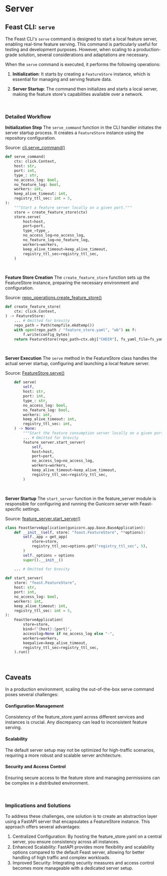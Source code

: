 # Server

## Feast CLI: `serve`

The Feast CLI's `serve` command is designed to start a local feature server, enabling real-time feature serving. This command is particularly useful for testing and development purposes. However, when scaling to a production-grade solution, several considerations and adaptations are necessary.

When the `serve` command is executed, it performs the following operations:

1. **Initialization**: It starts by creating a `FeatureStore` instance, which is essential for managing and serving feature data.

2. **Server Startup**: The command then initializes and starts a local server, making the feature store's capabilities available over a network.

<br>

### Detailed Workflow

**Initialization Step**
The `serve_command` function in the CLI handler initiates the server startup process. It creates a `FeatureStore` instance using the repository configuration.

Source: [cli.serve_command()](https://github.com/feast-dev/feast/blob/052182bcca046e35456674fc7d524825882f4b35/sdk/python/feast/cli.py#L675C1-L698C6)
```py
def serve_command(
    ctx: click.Context,
    host: str,
    port: int,
    type_: str,
    no_access_log: bool,
    no_feature_log: bool,
    workers: int,
    keep_alive_timeout: int,
    registry_ttl_sec: int = 5,
):
    """Start a feature server locally on a given port."""
    store = create_feature_store(ctx)
    store.serve(
        host=host,
        port=port,
        type_=type_,
        no_access_log=no_access_log,
        no_feature_log=no_feature_log,
        workers=workers,
        keep_alive_timeout=keep_alive_timeout,
        registry_ttl_sec=registry_ttl_sec,
    )
```

<br>


**Feature Store Creation**
The `create_feature_store` function sets up the FeatureStore instance, preparing the necessary environment and configuration.

Source: [repo_operations.create_feature_store()](https://github.com/feast-dev/feast/blob/052182bcca046e35456674fc7d524825882f4b35/sdk/python/feast/repo_operations.py#L334)
```py
def create_feature_store(
    ctx: click.Context,
) -> FeatureStore:
    ... # Omitted for brevity
    repo_path = Path(tempfile.mkdtemp())
    with open(repo_path / "feature_store.yaml", "wb") as f:
        f.write(config_bytes)
    return FeatureStore(repo_path=ctx.obj["CHDIR"], fs_yaml_file=fs_yaml_file)
```

<br>

**Server Execution**
The `serve` method in the FeatureStore class handles the actual server startup, configuring and launching a local feature server.

Source: [FeatureStore.serve()](https://github.com/feast-dev/feast/blob/052182bcca046e35456674fc7d524825882f4b35/sdk/python/feast/feature_store.py#L2222)
```py
    def serve(
        self,
        host: str,
        port: int,
        type_: str,
        no_access_log: bool,
        no_feature_log: bool,
        workers: int,
        keep_alive_timeout: int,
        registry_ttl_sec: int,
    ) -> None:
        """Start the feature consumption server locally on a given port."""
        ... # Omitted for brevity
        feature_server.start_server(
            self,
            host=host,
            port=port,
            no_access_log=no_access_log,
            workers=workers,
            keep_alive_timeout=keep_alive_timeout,
            registry_ttl_sec=registry_ttl_sec,
        )
```

<br>

**Server Startup**
The `start_server` function in the feature_server module is responsible for configuring and running the Gunicorn server with Feast-specific settings.

Source: [feature_server.start_server()](https://github.com/feast-dev/feast/blob/052182bcca046e35456674fc7d524825882f4b35/sdk/python/feast/feature_server.py#L225)
```py
class FeastServeApplication(gunicorn.app.base.BaseApplication):
    def __init__(self, store: "feast.FeatureStore", **options):
        self._app = get_app(
            store=store,
            registry_ttl_sec=options.get("registry_ttl_sec", 5),
        )
        self._options = options
        super().__init__()

    ... # Omitted for brevity
        
def start_server(
    store: "feast.FeatureStore",
    host: str,
    port: int,
    no_access_log: bool,
    workers: int,
    keep_alive_timeout: int,
    registry_ttl_sec: int = 5,
):
    FeastServeApplication(
        store=store,
        bind=f"{host}:{port}",
        accesslog=None if no_access_log else "-",
        workers=workers,
        keepalive=keep_alive_timeout,
        registry_ttl_sec=registry_ttl_sec,
    ).run()
```

<br>

## Caveats

In a production environment, scaling the out-of-the-box serve command poses several challenges:

#### Configuration Management
Consistency of the feature_store.yaml across different services and instances is crucial. Any discrepancy can lead to inconsistent feature serving.

#### Scalability
The default server setup may not be optimized for high-traffic scenarios, requiring a more robust and scalable server architecture.

#### Security and Access Control
Ensuring secure access to the feature store and managing permissions can be complex in a distributed environment.

<br>

### Implications and Solutions

To address these challenges, one solution is to create an abstraction layer using a FastAPI server that encapsulates a FeatureStore instance. This approach offers several advantages:

1. Centralized Configuration: By hosting the feature_store.yaml on a central server, you ensure consistency across all instances.
1. Enhanced Scalability: FastAPI provides more flexibility and scalability options compared to the default Feast server, allowing for better handling of high traffic and complex workloads.
1. Improved Security: Integrating security measures and access control becomes more manageable with a dedicated server setup.
